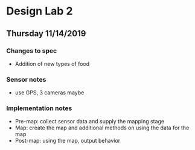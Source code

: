 # Design Lab 2
## Thursday 11/14/2019

### Changes to spec
* Addition of new types of food

### Sensor notes
* use GPS, 3 cameras maybe

### Implementation notes
* Pre-map: collect sensor data and supply the mapping stage
* Map: create the map and additional methods on using the data for the map
* Post-map: using the map, output behavior
